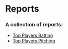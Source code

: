 # Reports


### A collection of reports:

* [Top Players Batting](top_n_batting/)
* [Top Players Pitching](top_n_pitching/)
